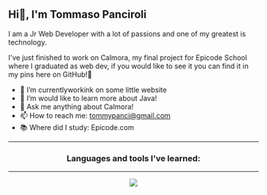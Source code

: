 ## Hi👋, I'm Tommaso Panciroli

I am a Jr Web Developer with a lot of passions and one of my greatest is technology.

I've just finished to work on Calmora, my final project for Epicode School where I graduated as web dev, if you would like to see it you can find it in my pins here on GitHub!🚀

- 🔭 I’m currentlyworkink on some little website
- 🌱 I’m would like to learn more about Java!
- 💬 Ask me anything about Calmora!
- 📫 How to reach me: tommypanci@gmail.com
- 📚 Where did I study: Epicode.com

---

<h3 align='center'>Languages and tools I've learned:</h3>

---

<p align="center">
  <img src="https://skillicons.dev/icons?i=html,css,bootstrap,sass,js,ts,react,redux,java,spring,postgres" />
</p>
